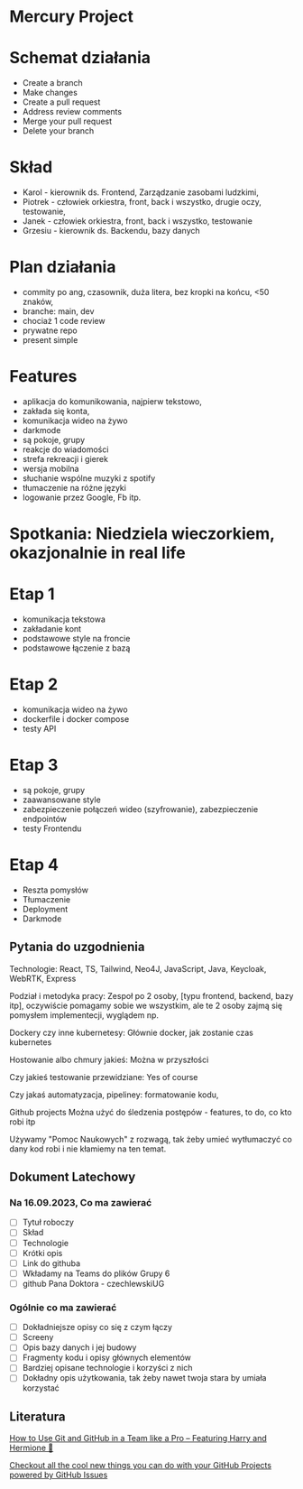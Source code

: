 # Mercury Project

# Schemat działania
- Create a branch
- Make changes
- Create a pull request
- Address review comments
- Merge your pull request
- Delete your branch

# Skład
 - Karol - kierownik ds. Frontend, Zarządzanie zasobami ludzkimi,
 - Piotrek - człowiek orkiestra, front, back i wszystko, drugie oczy, testowanie, 
 - Janek -  człowiek orkiestra, front, back i wszystko, testowanie 
 - Grzesiu - kierownik ds. Backendu, bazy danych


# Plan działania
- commity po ang, czasownik, duża litera, bez kropki na końcu, <50 znaków,
- branche: main, dev
- chociaż 1 code review
- prywatne repo
- present simple


# Features
- aplikacja do komunikowania, najpierw tekstowo,
- zakłada się konta,
- komunikacja wideo na żywo
- darkmode
- są pokoje, grupy
- reakcje do wiadomości
- strefa rekreacji i gierek
- wersja mobilna
- słuchanie wspólne muzyki z spotify
- tłumaczenie na różne języki
- logowanie przez Google, Fb itp.

# Spotkania: Niedziela wieczorkiem, okazjonalnie in real life

# Etap 1
- komunikacja tekstowa
- zakładanie kont
- podstawowe style na froncie
- podstawowe łączenie z bazą
# Etap 2
- komunikacja wideo na żywo
- dockerfile i docker compose
- testy API
# Etap 3
 - są pokoje, grupy
 - zaawansowane style
 - zabezpieczenie połączeń wideo (szyfrowanie), zabezpieczenie endpointów
 - testy Frontendu
 # Etap 4
 - Reszta pomysłów
 - Tłumaczenie
 - Deployment
 - Darkmode



## Pytania do uzgodnienia

Technologie: React, TS, Tailwind, Neo4J, JavaScript, Java, Keycloak, WebRTK, Express

Podział i metodyka pracy: Zespoł po 2 osoby, [typu frontend, backend, bazy itp], oczywiście pomagamy sobie we wszystkim, ale te 2 osoby zajmą się pomysłem implementecji, wyglądem np.

Dockery czy inne kubernetesy: Głównie docker, jak zostanie czas kubernetes

Hostowanie albo chmury jakieś: Można w przyszłości

Czy jakieś testowanie przewidziane: Yes of course

Czy jakaś automatyzacja, pipeliney: formatowanie kodu, 

Github projects Można użyć do śledzenia postępów - features, to do, co kto robi itp

Używamy "Pomoc Naukowych" z rozwagą, tak żeby umieć wytłumaczyć co dany kod robi i nie kłamiemy na ten temat.



## Dokument Latechowy

### Na 16.09.2023, Co ma zawierać

- [ ]  Tytuł roboczy
- [ ]  Skład
- [ ]  Technologie
- [ ]  Krótki opis
- [ ]  Link do githuba
- [ ]  Wkładamy na Teams do plików Grupy 6
- [ ]  github Pana Doktora - czechlewskiUG

### Ogólnie co ma zawierać

- [ ]  Dokładniejsze opisy co się z czym łączy
- [ ]  Screeny
- [ ]  Opis bazy danych i jej budowy
- [ ]  Fragmenty kodu i opisy głównych elementów
- [ ]  Bardziej opisane technologie i korzyści z nich
- [ ]  Dokładny opis użytkowania, tak żeby nawet twoja stara by umiała korzystać

## Literatura

[How to Use Git and GitHub in a Team like a Pro – Featuring Harry and Hermione 🧙](https://www.freecodecamp.org/news/how-to-use-git-and-github-in-a-team-like-a-pro/)

[Checkout all the cool new things you can do with your GitHub Projects powered by GitHub Issues](https://www.youtube.com/watch?v=MYNIXz9iViU&ab_channel=GitHub)
